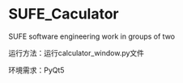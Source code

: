# SUFE_Caculator
SUFE software engineering work in groups of two


运行方法：运行calculator_window.py文件


环境需求：PyQt5
